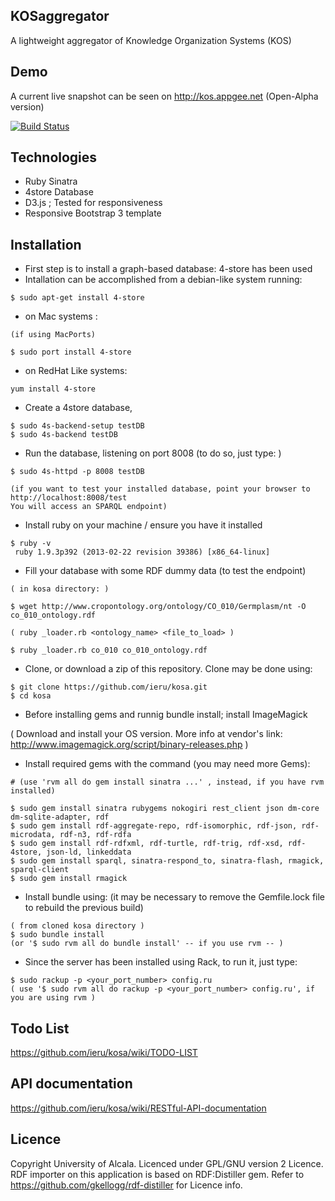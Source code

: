 ## KOSaggregator

A lightweight aggregator of Knowledge Organization Systems (KOS)

## Demo

A current live snapshot can be seen on http://kos.appgee.net (Open-Alpha version)

[![Build Status](https://travis-ci.org/ieru/kosa.png?branch=master)](https://travis-ci.org/ieru/kosa)

## Technologies

- Ruby Sinatra
- 4store Database
- D3.js ; Tested for responsiveness
- Responsive Bootstrap 3 template

## Installation


- First step is to install a graph-based database: 4-store has been used
- Intallation can be accomplished from a debian-like system running: 

```
$ sudo apt-get install 4-store
```

- on Mac systems : 

```
(if using MacPorts)  

$ sudo port install 4-store
```

- on RedHat Like systems: 

```
yum install 4-store
```

- Create a 4store database, 

```
$ sudo 4s-backend-setup testDB
$ sudo 4s-backend testDB
```

- Run the database, listening on port 8008 (to do so, just type: )

```
$ sudo 4s-httpd -p 8008 testDB  

(if you want to test your installed database, point your browser to http://localhost:8008/test 
You will access an SPARQL endpoint)
```

- Install ruby on your machine / ensure you have it installed 
```
$ ruby -v
 ruby 1.9.3p392 (2013-02-22 revision 39386) [x86_64-linux]
```

- Fill your database with some RDF dummy data (to test the endpoint)

```
( in kosa directory: )

$ wget http://www.cropontology.org/ontology/CO_010/Germplasm/nt -O co_010_ontology.rdf  

( ruby _loader.rb <ontology_name> <file_to_load> )  

$ ruby _loader.rb co_010 co_010_ontology.rdf
```

- Clone, or download a zip of this repository. Clone may be done using:

```
$ git clone https://github.com/ieru/kosa.git
$ cd kosa
```

- Before installing gems and runnig bundle install; install ImageMagick

( Download and install your OS version. More info at vendor's link:
http://www.imagemagick.org/script/binary-releases.php )


- Install required gems with the command (you may need more Gems):

```
# (use 'rvm all do gem install sinatra ...' , instead, if you have rvm installed)  

$ sudo gem install sinatra rubygems nokogiri rest_client json dm-core dm-sqlite-adapter, rdf
$ sudo gem install rdf-aggregate-repo, rdf-isomorphic, rdf-json, rdf-microdata, rdf-n3, rdf-rdfa
$ sudo gem install rdf-rdfxml, rdf-turtle, rdf-trig, rdf-xsd, rdf-4store, json-ld, linkeddata
$ sudo gem install sparql, sinatra-respond_to, sinatra-flash, rmagick, sparql-client
$ sudo gem install rmagick
```

- Install bundle using: (it may be necessary to remove the Gemfile.lock file to rebuild the previous build)

```
( from cloned kosa directory )
$ sudo bundle install
(or '$ sudo rvm all do bundle install' -- if you use rvm -- )
```

- Since the server has been installed using Rack, to run it, just type:

```
$ sudo rackup -p <your_port_number> config.ru
( use '$ sudo rvm all do rackup -p <your_port_number> config.ru', if you are using rvm )
```

## Todo List

https://github.com/ieru/kosa/wiki/TODO-LIST

## API documentation

https://github.com/ieru/kosa/wiki/RESTful-API-documentation

## Licence

Copyright University of Alcala. Licenced under GPL/GNU version 2 Licence.  
RDF importer on this application is based on RDF:Distiller gem. Refer to https://github.com/gkellogg/rdf-distiller for Licence info.

